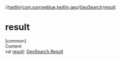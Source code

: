 //[twitlin](../../index.md)/[com.sorrowblue.twitlin.geo](../index.md)/[GeoSearch](index.md)/[result](result.md)



# result  
[common]  
Content  
val [result](result.md): [GeoSearch.Result](-result/index.md)  



